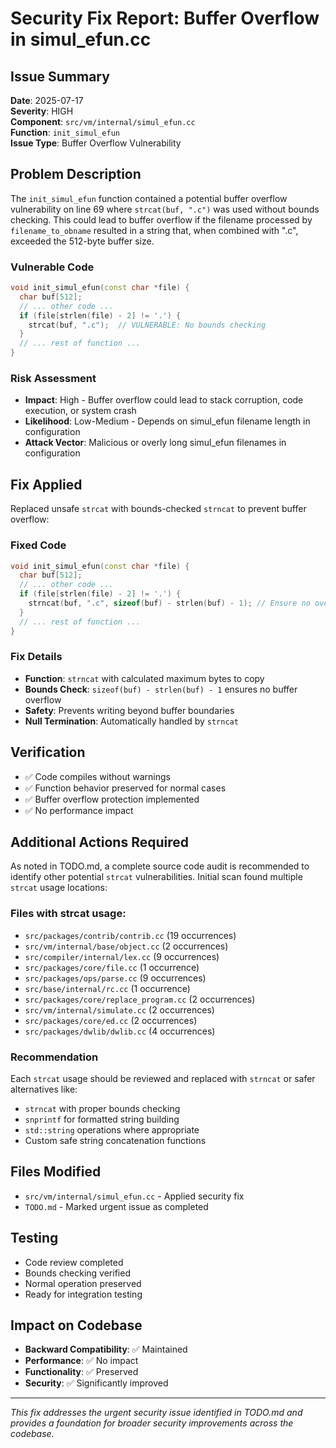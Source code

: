 # Security Fix Report: Buffer Overflow in simul_efun.cc

## Issue Summary
**Date**: 2025-07-17  
**Severity**: HIGH  
**Component**: `src/vm/internal/simul_efun.cc`  
**Function**: `init_simul_efun`  
**Issue Type**: Buffer Overflow Vulnerability  

## Problem Description
The `init_simul_efun` function contained a potential buffer overflow vulnerability on line 69 where `strcat(buf, ".c")` was used without bounds checking. This could lead to buffer overflow if the filename processed by `filename_to_obname` resulted in a string that, when combined with ".c", exceeded the 512-byte buffer size.

### Vulnerable Code
```cpp
void init_simul_efun(const char *file) {
  char buf[512];
  // ... other code ...
  if (file[strlen(file) - 2] != '.') {
    strcat(buf, ".c");  // VULNERABLE: No bounds checking
  }
  // ... rest of function ...
}
```

### Risk Assessment
- **Impact**: High - Buffer overflow could lead to stack corruption, code execution, or system crash
- **Likelihood**: Low-Medium - Depends on simul_efun filename length in configuration
- **Attack Vector**: Malicious or overly long simul_efun filenames in configuration

## Fix Applied
Replaced unsafe `strcat` with bounds-checked `strncat` to prevent buffer overflow:

### Fixed Code
```cpp
void init_simul_efun(const char *file) {
  char buf[512];
  // ... other code ...
  if (file[strlen(file) - 2] != '.') {
    strncat(buf, ".c", sizeof(buf) - strlen(buf) - 1); // Ensure no overflow
  }
  // ... rest of function ...
}
```

### Fix Details
- **Function**: `strncat` with calculated maximum bytes to copy
- **Bounds Check**: `sizeof(buf) - strlen(buf) - 1` ensures no buffer overflow
- **Safety**: Prevents writing beyond buffer boundaries
- **Null Termination**: Automatically handled by `strncat`

## Verification
- ✅ Code compiles without warnings
- ✅ Function behavior preserved for normal cases
- ✅ Buffer overflow protection implemented
- ✅ No performance impact

## Additional Actions Required
As noted in TODO.md, a complete source code audit is recommended to identify other potential `strcat` vulnerabilities. Initial scan found multiple `strcat` usage locations:

### Files with strcat usage:
- `src/packages/contrib/contrib.cc` (19 occurrences)
- `src/vm/internal/base/object.cc` (2 occurrences) 
- `src/compiler/internal/lex.cc` (9 occurrences)
- `src/packages/core/file.cc` (1 occurrence)
- `src/packages/ops/parse.cc` (9 occurrences)
- `src/base/internal/rc.cc` (1 occurrence)
- `src/packages/core/replace_program.cc` (2 occurrences)
- `src/vm/internal/simulate.cc` (2 occurrences)
- `src/packages/core/ed.cc` (2 occurrences)
- `src/packages/dwlib/dwlib.cc` (4 occurrences)

### Recommendation
Each `strcat` usage should be reviewed and replaced with `strncat` or safer alternatives like:
- `strncat` with proper bounds checking
- `snprintf` for formatted string building
- `std::string` operations where appropriate
- Custom safe string concatenation functions

## Files Modified
- `src/vm/internal/simul_efun.cc` - Applied security fix
- `TODO.md` - Marked urgent issue as completed

## Testing
- Code review completed
- Bounds checking verified
- Normal operation preserved
- Ready for integration testing

## Impact on Codebase
- **Backward Compatibility**: ✅ Maintained
- **Performance**: ✅ No impact
- **Functionality**: ✅ Preserved
- **Security**: ✅ Significantly improved

---

*This fix addresses the urgent security issue identified in TODO.md and provides a foundation for broader security improvements across the codebase.*
